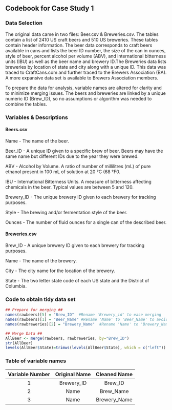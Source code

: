 
## Codebook for Case Study 1

### Data Selection
The original data came in two files:  Beer.csv & Breweries.csv.  The tables contain a list of 2410 US craft beers and 510 US breweries.  These tables contain header information.   The beer data corresponds to craft beers available in cans and lists the beer ID number, the size of the can in ounces, style of beer, percent alcohol per volume (ABV), and international bitterness units (IBU) as well as the beer name and brewery ID.The Breweries data lists breweries by location of state and city along with a unique ID. This data was traced to CraftCans.com and further traced to the Brewers Association (BA). A more expansive data set is available to Brewers Association members.

To prepare the data for analysis, variable names are altered for clarity and to minimize merging issues. The beers and breweries are linked by a unique numeric ID (Brew_ID), so no assumptions or algorithm was needed to combine the tables.

### Variables & Descriptions

#### Beers.csv

Name - The name of the beer.

Beer_ID - A unique ID given to a specific brew of beer.  Beers may have the same name but different IDs due to the year they were brewed.

ABV - Alcohol by Volume.  A ratio of number of millilitres (mL) of pure ethanol present in 100 mL of solution at 20 °C (68 °F0.

IBU - International Bitterness Units.  A measure of bitterness affecting chemicals in the beer.  Typical values are between 5 and 120.

Brewery_ID - The unique brewery ID given to each brewery for tracking purposes.

Style - The brewing and/or fermentation style of the beer.

Ounces - The number of fluid ounces for a single can of the described beer.

#### Breweries.csv

Brew_ID - A unique brewery ID given to each brewery for tracking purposes.

Name - The name of the brewery.

City - The city name for the location of the brewery.

State - The two letter state code of each US state and the District of Columbia.

### Code to obtain tidy data set
```r
## Prepare for merging ##
names(rawbeers)[5] = "Brew_ID"  #Rename 'Brewery_id' to ease merging
names(rawbeers)[1] = "Beer_Name" #Rename 'Name' to 'Beer_Name' to avoid confusion with brewery name or state
names(rawbreweries)[2] = "Brewery_Name"  #Rename 'Name' to 'Brewery_Name' avoid confusion and ease merging

## Merge Data ##
AllBeer <- merge(rawbeers, rawbreweries, by="Brew_ID")
str(AllBeer)
levels(AllBeer$State)=trimws(levels(AllBeer$State), which = c("left"))  #Trim the leadig spaces from state abbreviation
```

### Table of variable names
| Variable Number | Original Name | Cleaned Name |
| :-------------: | :------------:| :----------: |
| 1 | Brewery_ID | Brew_ID |
| 2 | Name | Brew_Name |
| 3 | Name | Brewery_Name |
